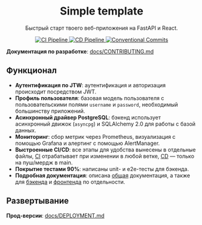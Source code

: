 <h1 align="center">
  Simple template
</h1>

<p align="center">
  Быстрый старт твоего веб-приложения на FastAPI и React.
</p>

<p align="center">
  <a href="https://github.com/rapid-integration/simple-template/actions/workflows/ci.yml" target="_blank">
    <img src="https://github.com/rapid-integration/simple-template/actions/workflows/ci.yml/badge.svg?branch=main" alt="CI Pipeline"/>
  </a>
  <a href="https://github.com/rapid-integration/simple-template/actions/workflows/cd.yml" target="_blank">
    <img src="https://github.com/rapid-integration/simple-template/actions/workflows/cd.yml/badge.svg?branch=main" alt="CD Pipeline"/>
  </a>
  <a href="https://www.conventionalcommits.org" target="_blank">
    <img src="https://img.shields.io/badge/conventional-FE5196?label=commits" alt="Conventional Commits"/>
  </a>
</p>


**Документация по разработке**: [docs/CONTRIBUTING.md](/docs/CONTRIBUTING.md)

## Функционал

- **Аутентификация по JTW**: аутентификация и авторизация происходит посредством JWT.
- **Профиль пользователя**: базовая модель пользователя с пользовательскими полями `username` и `password`, необходимый большинству приложений.
- **Асинхронный драйвер PostgreSQL**: бэкенд использует асинхронный движок (`asyncpg`) и SQLAlchemy 2.0 для работы с базой данных.
- **Мониторинг**: сбор метрик через Prometheus, визуализация с помощью Grafana и алертинг с помощью AlertManager.
- **Выстроенные CI/CD**: все этапы для удобства вынесены в отдельные файлы, [CI](/.github/workflows/ci.yml) отрабатывает при изменении в любой ветке, [CD](/.github/workflows/cd.yml) — только на пуш/мердж в main.
- **Покрытие тестами 90%**: написаны unit- и e2e-тесты для бэкенда.
- **Подробная документация**: описана [общая](/docs) документация, а также для [бэкенда](/apps/backend/docs) и [фронтенда](/apps/frontend/docs) по отдельности.

## Развертывание

**Прод-версии**: [docs/DEPLOYMENT.md](/docs/DEPLOYMENT.md)
